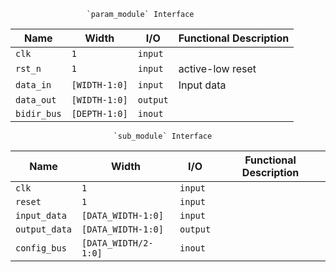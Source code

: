                      `param_module` Interface                      
                                                                   
| Name        | Width         | I/O      | Functional Description |
|-------------|---------------|----------|------------------------|
| `clk`       | `1`           | `input`  |                        |
| `rst_n`     | `1`           | `input`  | active-low reset       |
| `data_in`   | `[WIDTH-1:0]` | `input`  | Input data             |
| `data_out`  | `[WIDTH-1:0]` | `output` |                        |
| `bidir_bus` | `[DEPTH-1:0]` | `inout`  |                        |
                                                                   
                           `sub_module` Interface                           
                                                                            
| Name          | Width                | I/O      | Functional Description |
|---------------|----------------------|----------|------------------------|
| `clk`         | `1`                  | `input`  |                        |
| `reset`       | `1`                  | `input`  |                        |
| `input_data`  | `[DATA_WIDTH-1:0]`   | `input`  |                        |
| `output_data` | `[DATA_WIDTH-1:0]`   | `output` |                        |
| `config_bus`  | `[DATA_WIDTH/2-1:0]` | `inout`  |                        |
                                                                            
